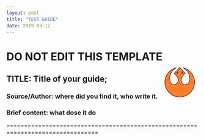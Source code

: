 ```yaml
---
layout: post
title: "TEST GUIDE"
date: 2019-03-12
---
```


# DO NOT EDIT THIS TEMPLATE <img align="right" width="100" height="100" src="/images/IMG_0914.GIF">

## TITLE: Title of your guide;
### Source/Author: where did you find it, who write it.
### Brief content: what dose it do

================================================================================

